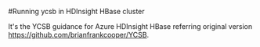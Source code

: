 #Running ycsb in HDInsight HBase cluster

It's the YCSB guidance for Azure HDInsight HBase referring original version https://github.com/brianfrankcooper/YCSB.
